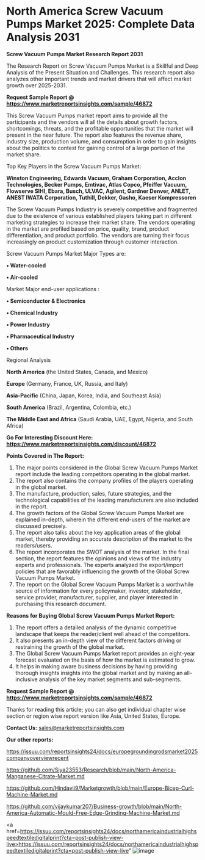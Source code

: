 # North America Screw Vacuum Pumps Market 2025: Complete Data Analysis 2031

<strong>Screw Vacuum Pumps Market Research Report 2031</strong>

The Research Report on Screw Vacuum Pumps Market is a Skillful and Deep Analysis of the Present Situation and Challenges. This research report also analyzes other important trends and market drivers that will affect market growth over 2025-2031.

<strong>Request Sample Report @ <a href=https://www.marketreportsinsights.com/sample/46872>https://www.marketreportsinsights.com/sample/46872</a></strong>

This Screw Vacuum Pumps market report aims to provide all the participants and the vendors will all the details about growth factors, shortcomings, threats, and the profitable opportunities that the market will present in the near future. The report also features the revenue share, industry size, production volume, and consumption in order to gain insights about the politics to contest for gaining control of a large portion of the market share.

Top Key Players in the Screw Vacuum Pumps Market:

<strong>Winston Engineering, Edwards Vacuum, Graham Corporation, Acclon Technologies, Becker Pumps, Emtivac, Atlas Copco, Pfeiffer Vacuum, Flowserve SIHI, Ebara, Busch, ULVAC, Agilent, Gardner Denver, ANLET, ANEST IWATA Corporation, Tuthill, Dekker, Gasho, Kaeser Kompressoren</strong>

The Screw Vacuum Pumps Industry is severely competitive and fragmented due to the existence of various established players taking part in different marketing strategies to increase their market share. The vendors operating in the market are profiled based on price, quality, brand, product differentiation, and product portfolio. The vendors are turning their focus increasingly on product customization through customer interaction.

Screw Vacuum Pumps Market Major Types are:

<strong>•  Water-cooled

•  Air-cooled</strong>

Market Major end-user applications :

<strong>•  Semiconductor & Electronics

•  Chemical Industry

•  Power Industry

•  Pharmaceutical Industry

•  Others</strong>

Regional Analysis

</u><strong><b>North America</b></strong> (the United States, Canada, and Mexico)

<strong><b>Europe </b></strong>(Germany, France, UK, Russia, and Italy)

<strong><b>Asia-Pacific</b></strong> (China, Japan, Korea, India, and Southeast Asia)

<strong><b>South America</b></strong> (Brazil, Argentina, Colombia, etc.)

<strong><b>The Middle East and Africa</b></strong> (Saudi Arabia, UAE, Egypt, Nigeria, and South Africa)

<strong>Go For Interesting Discount Here: <a href=https://www.marketreportsinsights.com/discount/46872>https://www.marketreportsinsights.com/discount/46872</a></strong>

<strong>Points Covered in The Report:</strong>
<ol>
  <li>The major points considered in the Global Screw Vacuum Pumps Market report include the leading competitors operating in the global market.</li>
  <li>The report also contains the company profiles of the players operating in the global market.</li>
  <li>The manufacture, production, sales, future strategies, and the technological capabilities of the leading manufacturers are also included in the report.</li>
  <li>The growth factors of the Global Screw Vacuum Pumps Market are explained in-depth, wherein the different end-users of the market are discussed precisely.</li>
  <li>The report also talks about the key application areas of the global market, thereby providing an accurate description of the market to the readers/users.</li>
  <li>The report incorporates the SWOT analysis of the market. In the final section, the report features the opinions and views of the industry experts and professionals. The experts analyzed the export/import policies that are favorably influencing the growth of the Global Screw Vacuum Pumps Market.</li>
  <li>The report on the Global Screw Vacuum Pumps Market is a worthwhile source of information for every policymaker, investor, stakeholder, service provider, manufacturer, supplier, and player interested in purchasing this research document.</li>
</ol>
<strong>Reasons for Buying Global Screw Vacuum Pumps Market Report:</strong>

<ol>
  <li>The report offers a detailed analysis of the dynamic competitive landscape that keeps the reader/client well ahead of the competitors.</li>
  <li>It also presents an in-depth view of the different factors driving or restraining the growth of the global market.</li>
  <li>The Global Screw Vacuum Pumps Market report provides an eight-year forecast evaluated on the basis of how the market is estimated to grow.</li>
  <li>It helps in making aware business decisions by having providing thorough insights insights into the global market and by making an all-inclusive analysis of the key market segments and sub-segments.</li>
</ol>
<strong>Request Sample Report @ <a href=https://www.marketreportsinsights.com/sample/46872>https://www.marketreportsinsights.com/sample/46872</a></strong>


Thanks for reading this article; you can also get individual chapter wise section or region wise report version like Asia, United States, Europe.

<strong>Contact Us:</strong>
sales@marketreportsinsights.com

<strong>Our other reports:</strong>

<a href=https://issuu.com/reportsinsights24/docs/europegroundingrodsmarket2025companyoverviewrecent>https://issuu.com/reportsinsights24/docs/europegroundingrodsmarket2025companyoverviewrecent</a>

<a href=https://github.com/Siya23553/Research/blob/main/North-America-Manganese-Citrate-Market.md>https://github.com/Siya23553/Research/blob/main/North-America-Manganese-Citrate-Market.md</a>

<a href=https://github.com/Hindavii9/Marketgrowth/blob/main/Europe-Bicep-Curl-Machine-Market.md>https://github.com/Hindavii9/Marketgrowth/blob/main/Europe-Bicep-Curl-Machine-Market.md</a>

<a href=https://github.com/vijaykumar207/Business-growth/blob/main/North-America-Automatic-Mould-Free-Edge-Grinding-Machine-Market.md>https://github.com/vijaykumar207/Business-growth/blob/main/North-America-Automatic-Mould-Free-Edge-Grinding-Machine-Market.md</a>

<a href=https://issuu.com/reportsinsights24/docs/northamericaindustrialhighspeedtextiledigitalprint?cta=post-publish-view-live>https://issuu.com/reportsinsights24/docs/northamericaindustrialhighspeedtextiledigitalprint?cta=post-publish-view-live</a>"
![image](https://github.com/user-attachments/assets/2752efd0-d869-48fd-8c6c-7c1f88d52be4)
